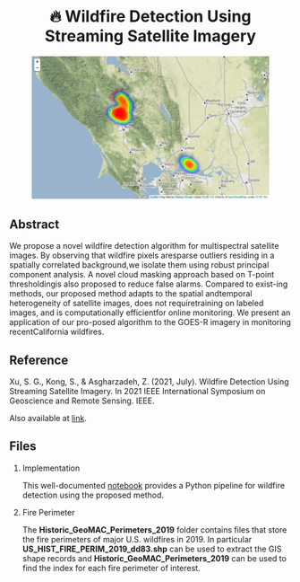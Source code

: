 <div
  align="center"
>

# :fire: Wildfire Detection Using Streaming Satellite Imagery

<figure class="image">
<img src="./figures/kincade_map_screenshot.png" alt="drawing" style="width:600px;"/>
</figure>

</div>

## Abstract

We propose a novel wildfire detection algorithm for multispectral satellite images. 
By observing that wildfire pixels aresparse outliers residing in a spatially correlated 
background,we isolate them using robust principal component analysis. A novel cloud 
masking approach based on T-point thresholdingis also proposed to reduce false alarms. 
Compared to exist-ing methods, our proposed method adapts to the spatial andtemporal 
heterogeneity of satellite images,  does not requiretraining on labeled images, 
and is computationally efficientfor online monitoring.  We present an application 
of our pro-posed algorithm to the GOES-R imagery in monitoring recentCalifornia wildfires.


## Reference

Xu, S. G., Kong, S., & Asgharzadeh, Z. (2021, July). Wildfire Detection Using Streaming Satellite Imagery. 
In 2021 IEEE International Symposium on Geoscience and Remote Sensing. IEEE.

Also available at [link](https://stevengxu.github.io/projects/Wildfire_IGARSS.pdf).


## Files

1. Implementation

   This well-documented [notebook](https://nbviewer.jupyter.org/github/stevengxu/Wildfire-Detection-Using-RPCA/blob/main/notebook/Unsupervised_Wildfire_Detection_Using_GOES-16_Imagery.ipynb) provides a Python 
   pipeline for wildfire detection using the proposed method.

2. Fire Perimeter

   The **Historic_GeoMAC_Perimeters_2019** folder contains files that store the fire perimeters of major U.S. wildfires in 2019.
   In particular **US_HIST_FIRE_PERIM_2019_dd83.shp** can be used to extract the GIS shape records and **Historic_GeoMAC_Perimeters_2019**
   can be used to find the index for each fire perimeter of interest.
